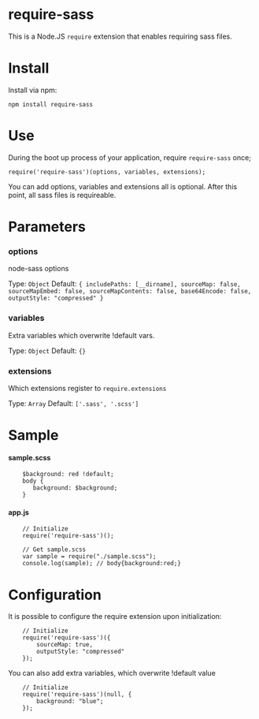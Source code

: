 require-sass
============================

This is a Node.JS `require` extension that enables requiring sass files.

# Install
Install via npm:

    npm install require-sass

# Use

During the boot up process of your application, require `require-sass` once;

    require('require-sass')(options, variables, extensions);

You can add options, variables and extensions all is optional.
After this point, all sass files is requireable.

# Parameters

### options
node-sass options

Type: `Object`
Default: `{
  includePaths: [__dirname],
  sourceMap: false,
  sourceMapEmbed: false,
  sourceMapContents: false,
  base64Encode: false,
  outputStyle: "compressed"
}`

### variables
Extra variables which overwrite !default vars.

Type: `Object`
Default: `{}`

### extensions
Which extensions register to ```require.extensions```

Type: `Array`
Default: `['.sass', '.scss']`

# Sample

#### sample.scss
```
    $background: red !default;
    body {
       background: $background;
    }
```

#### app.js
```
    // Initialize
    require('require-sass')();

    // Get sample.scss
    var sample = require("./sample.scss");
    console.log(sample); // body{background:red;}
```

# Configuration
It is possible to configure the require extension upon initialization:
```
    // Initialize
    require('require-sass')({
        sourceMap: true,
        outputStyle: "compressed"
    });
```
You can also add extra variables, which overwrite !default value
```
    // Initialize
    require('require-sass')(null, {
        background: "blue";
    });
```
